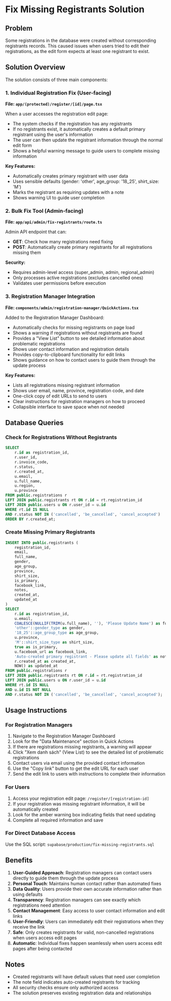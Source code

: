 # Fix Missing Registrants Solution

## Problem
Some registrations in the database were created without corresponding registrants records. This caused issues when users tried to edit their registrations, as the edit form expects at least one registrant to exist.

## Solution Overview

The solution consists of three main components:

### 1. Individual Registration Fix (User-facing)
**File: `app/(protected)/register/[id]/page.tsx`**

When a user accesses the registration edit page:
- The system checks if the registration has any registrants
- If no registrants exist, it automatically creates a default primary registrant using the user's information
- The user can then update the registrant information through the normal edit form
- Shows a helpful warning message to guide users to complete missing information

**Key Features:**
- Automatically creates primary registrant with user data
- Uses sensible defaults (gender: 'other', age_group: '18_25', shirt_size: 'M')
- Marks the registrant as requiring updates with a note
- Shows warning UI to guide user completion

### 2. Bulk Fix Tool (Admin-facing)
**File: `app/api/admin/fix-registrants/route.ts`**

Admin API endpoint that can:
- **GET**: Check how many registrations need fixing
- **POST**: Automatically create primary registrants for all registrations missing them

**Security:**
- Requires admin-level access (super_admin, admin, regional_admin)
- Only processes active registrations (excludes cancelled ones)
- Validates user permissions before execution

### 3. Registration Manager Integration
**File: `components/admin/registration-manager/QuickActions.tsx`**

Added to the Registration Manager Dashboard:
- Automatically checks for missing registrants on page load
- Shows a warning if registrations without registrants are found
- Provides a "View List" button to see detailed information about problematic registrations
- Shows user contact information and registration details
- Provides copy-to-clipboard functionality for edit links
- Shows guidance on how to contact users to guide them through the update process

**Key Features:**
- Lists all registrations missing registrant information
- Shows user email, name, province, registration code, and date
- One-click copy of edit URLs to send to users
- Clear instructions for registration managers on how to proceed
- Collapsible interface to save space when not needed

## Database Queries

### Check for Registrations Without Registrants
```sql
SELECT 
    r.id as registration_id,
    r.user_id,
    r.invoice_code,
    r.status,
    r.created_at,
    u.email,
    u.full_name,
    u.region,
    u.province
FROM public.registrations r
LEFT JOIN public.registrants rt ON r.id = rt.registration_id
LEFT JOIN public.users u ON r.user_id = u.id
WHERE rt.id IS NULL
AND r.status NOT IN ('cancelled', 'be_cancelled', 'cancel_accepted')
ORDER BY r.created_at;
```

### Create Missing Primary Registrants
```sql
INSERT INTO public.registrants (
    registration_id,
    email,
    full_name,
    gender,
    age_group,
    province,
    shirt_size,
    is_primary,
    facebook_link,
    notes,
    created_at,
    updated_at
)
SELECT 
    r.id as registration_id,
    u.email,
    COALESCE(NULLIF(TRIM(u.full_name), ''), 'Please Update Name') as full_name,
    'other'::gender_type as gender,
    '18_25'::age_group_type as age_group,
    u.province,
    'M'::shirt_size_type as shirt_size,
    true as is_primary,
    u.facebook_url as facebook_link,
    'Auto-created primary registrant - Please update all fields' as notes,
    r.created_at as created_at,
    NOW() as updated_at
FROM public.registrations r
LEFT JOIN public.registrants rt ON r.id = rt.registration_id
LEFT JOIN public.users u ON r.user_id = u.id
WHERE rt.id IS NULL 
AND u.id IS NOT NULL
AND r.status NOT IN ('cancelled', 'be_cancelled', 'cancel_accepted');
```

## Usage Instructions

### For Registration Managers
1. Navigate to the Registration Manager Dashboard
2. Look for the "Data Maintenance" section in Quick Actions
3. If there are registrations missing registrants, a warning will appear
4. Click "Xem danh sách" (View List) to see the detailed list of problematic registrations
5. Contact users via email using the provided contact information
6. Use the "Copy link" button to get the edit URL for each user
7. Send the edit link to users with instructions to complete their information

### For Users
1. Access your registration edit page: `/register/[registration-id]`
2. If your registration was missing registrant information, it will be automatically created
3. Look for the amber warning box indicating fields that need updating
4. Complete all required information and save

### For Direct Database Access
Use the SQL script: `supabase/production/fix-missing-registrants.sql`

## Benefits

1. **User-Guided Approach**: Registration managers can contact users directly to guide them through the update process
2. **Personal Touch**: Maintains human contact rather than automated fixes
3. **Data Quality**: Users provide their own accurate information rather than using defaults
4. **Transparency**: Registration managers can see exactly which registrations need attention
5. **Contact Management**: Easy access to user contact information and edit links
6. **User-Friendly**: Users can immediately edit their registrations when they receive the link
7. **Safe**: Only creates registrants for valid, non-cancelled registrations when users access edit pages
8. **Automatic**: Individual fixes happen seamlessly when users access edit pages after being contacted

## Notes

- Created registrants will have default values that need user completion
- The note field indicates auto-created registrants for tracking
- All security checks ensure only authorized access
- The solution preserves existing registration data and relationships
